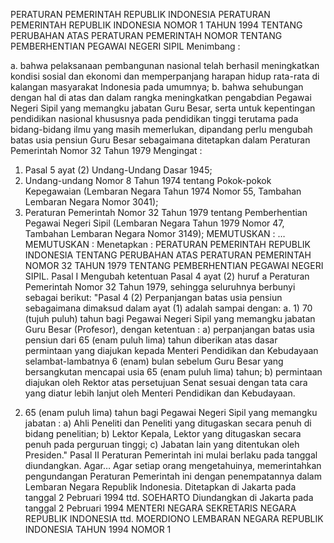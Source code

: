  PERATURAN PEMERINTAH REPUBLIK INDONESIA PERATURAN PEMERINTAH REPUBLIK INDONESIA NOMOR 1 TAHUN 1994 TENTANG PERUBAHAN ATAS PERATURAN PEMERINTAH NOMOR TENTANG PEMBERHENTIAN PEGAWAI NEGERI SIPIL
Menimbang :

a. bahwa pelaksanaan pembangunan nasional telah berhasil meningkatkan kondisi sosial dan ekonomi dan memperpanjang harapan hidup rata-rata di kalangan masyarakat Indonesia pada umumnya;
b. bahwa sehubungan dengan hal di atas dan dalam rangka meningkatkan pengabdian Pegawai Negeri Sipil yang memangku jabatan Guru Besar, serta untuk kepentingan pendidikan nasional khususnya pada pendidikan tinggi terutama pada bidang-bidang ilmu yang masih memerlukan, dipandang perlu mengubah batas usia pensiun Guru Besar sebagaimana ditetapkan dalam Peraturan Pemerintah Nomor 32 Tahun 1979
Mengingat :

1. Pasal 5 ayat (2) Undang-Undang Dasar 1945;
2. Undang-undang Nomor 8 Tahun 1974 tentang Pokok-pokok Kepegawaian (Lembaran Negara Tahun 1974 Nomor 55, Tambahan Lembaran Negara Nomor 3041);
3. Peraturan Pemerintah Nomor 32 Tahun 1979 tentang Pemberhentian Pegawai Negeri Sipil (Lembaran Negara Tahun 1979 Nomor 47, Tambahan Lembaran Negara Nomor 3149);
MEMUTUSKAN :
 …
MEMUTUSKAN :
 Menetapkan : PERATURAN PEMERINTAH REPUBLIK INDONESIA TENTANG PERUBAHAN ATAS PERATURAN PEMERINTAH NOMOR 32 TAHUN 1979 TENTANG PEMBERHENTIAN PEGAWAI NEGERI SIPIL.
Pasal I
Mengubah ketentuan Pasal 4 ayat (2) huruf a Peraturan Pemerintah Nomor 32 Tahun 1979, sehingga seluruhnya berbunyi sebagai berikut: "Pasal 4 (2) Perpanjangan batas usia pensiun sebagaimana dimaksud dalam ayat (1) adalah sampai dengan:
a. 1) 70 (tujuh puluh) tahun bagi Pegawai Negeri Sipil yang memangku jabatan Guru Besar (Profesor), dengan ketentuan : a) perpanjangan batas usia pensiun dari 65 (enam puluh lima) tahun diberikan atas dasar permintaan yang diajukan kepada Menteri Pendidikan dan Kebudayaan selambat-lambatnya 6 (enam) bulan sebelum Guru Besar yang bersangkutan mencapai usia 65 (enam puluh lima) tahun; b) permintaan diajukan oleh Rektor atas persetujuan Senat sesuai dengan tata cara yang diatur lebih lanjut oleh Menteri Pendidikan dan Kebudayaan.
2) 65 (enam puluh lima) tahun bagi Pegawai Negeri Sipil yang memangku jabatan : a) Ahli Peneliti dan Peneliti yang ditugaskan secara penuh di bidang penelitian; b) Lektor Kepala, Lektor yang ditugaskan secara penuh pada perguruan tinggi; c) Jabatan lain yang ditentukan oleh Presiden."
Pasal II
Peraturan Pemerintah ini mulai berlaku pada tanggal diundangkan. Agar…
Agar setiap orang mengetahuinya, memerintahkan pengundangan Peraturan Pemerintah ini dengan penempatannya dalam Lembaran Negara Republik Indonesia. Ditetapkan di Jakarta pada tanggal 2 Pebruari 1994 ttd. SOEHARTO Diundangkan di Jakarta pada tanggal 2 Pebruari 1994 MENTERI NEGARA SEKRETARIS NEGARA REPUBLIK INDONESIA ttd. MOERDIONO LEMBARAN NEGARA REPUBLIK INDONESIA TAHUN 1994 NOMOR 1